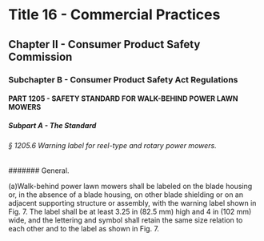 
# Title 16 - Commercial Practices
## Chapter II - Consumer Product Safety Commission
### Subchapter B - Consumer Product Safety Act Regulations
#### PART 1205 - SAFETY STANDARD FOR WALK-BEHIND POWER LAWN MOWERS
##### Subpart A - The Standard
###### § 1205.6 Warning label for reel-type and rotary power mowers.
####### General.

(a)Walk-behind power lawn mowers shall be labeled on the blade housing or, in the absence of a blade housing, on other blade shielding or on an adjacent supporting structure or assembly, with the warning label shown in Fig. 7. The label shall be at least 3.25 in (82.5 mm) high and 4 in (102 mm) wide, and the lettering and symbol shall retain the same size relation to each other and to the label as shown in Fig. 7.
